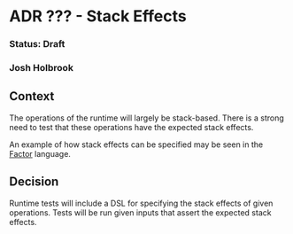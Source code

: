 # ADR ??? - Stack Effects
### Status: Draft
### Josh Holbrook

## Context

The operations of the runtime will largely be stack-based. There is a strong
need to test that these operations have the expected stack effects.

An example of how stack effects can be specified may be seen in the
[Factor](https://github.com/factor/factor/blob/master/extra/rot13/rot13.factor#L6)
language.

## Decision

Runtime tests will include a DSL for specifying the stack effects of given
operations. Tests will be run given inputs that assert the expected stack
effects.
